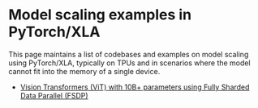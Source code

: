 # Model scaling examples in PyTorch/XLA

This page maintains a list of codebases and examples on model scaling using PyTorch/XLA, typically on TPUs and in scenarios where the model cannot fit into the memory of a single device.

* [Vision Transformers (ViT) with 10B+ parameters using Fully Sharded Data Parallel (FSDP)](https://github.com/ronghanghu/vit_10b_fsdp_example)
